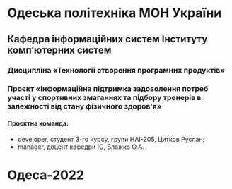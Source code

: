 # Одеська політехніка МОН України
## Кафедра інформаційних систем Інституту комп’ютерних систем
### Дисципліна «Технології створення програмних продуктів» 
### Проєкт «Інформаційна підтримка задоволення потреб участі у спортивних змаганнях та підбору тренерів в залежності від стану фізичного здоров'я» 
#### Проєктна команда:
- developer, студент 3-го курсу, групи НАІ-205, Цитков Руслан;
- manager, доцент кафедри ІС, Блажко О.А.
# Одеса-2022
